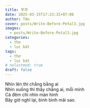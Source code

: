 ```yaml
---
title: 平平
date: 2025-03-15T17:23:31+07:00
author: TAn
cover: posts/Write-Before-Petal3.jpg
images:
  - posts/Write-Before-Petal3.jpg
categories:
  - thơ
  - lục bát
tags:
  - thơ
  - lục bát
# nolastmod: true
draft: false
---
```


Nhìn lên thì chẳng bằng ai  
Nhìn xuống thì thấy chẳng ai, mỗi mình  
Cả đêm chỉ nhìn màn hình  
Bây giờ nghĩ lại, bình bình mãi sao.